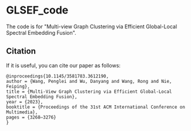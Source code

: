 # GLSEF_code

The code is for "Multi-view Graph Clustering via Efficient Global-Local Spectral Embedding Fusion".

## Citation

If it is useful, you can cite our paper as follows:
```
@inproceedings{10.1145/3581783.3612190,
author = {Wang, Penglei and Wu, Danyang and Wang, Rong and Nie, Feiping},
title = {Multi-View Graph Clustering via Efficient Global-Local Spectral Embedding Fusion},
year = {2023},
booktitle = {Proceedings of the 31st ACM International Conference on Multimedia},
pages = {3268–3276}
}
```